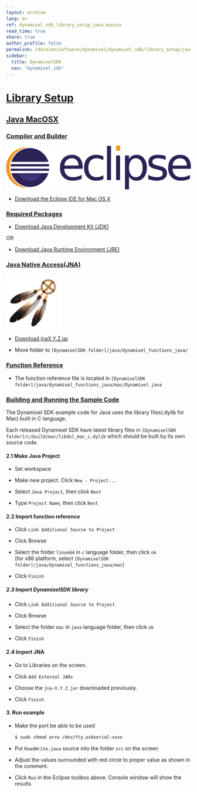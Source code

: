 ```yaml
---
layout: archive
lang: en
ref: dynamixel_sdk_library_setup_java_macosx
read_time: true
share: true
author_profile: false
permalink: /docs/en/software/dynamixel/dynamixel_sdk/library_setup/java_macosx/
sidebar:
  title: DynamixelSDK
  nav: "dynamixel_sdk"
---
```


<div style="counter-reset: h2 12"></div>
<div style="counter-reset: h1 2"></div>

# [Library Setup](#library-setup)

## [Java MacOSX](#java-macosx)

### [Compiler and Builder](#compiler-and-builder)

![](/assets/images/sw/sdk/dynamixel_sdk/library_setup/java/eclipse.png)

* [Download the Eclipse IDE for Mac OS X](http://www.eclipse.org/downloads/packages/eclipse-ide-java-ee-developers/neonr)
<!--
  ![](/assets/images/sw/sdk/dynamixel_sdk/library_setup/java/mac/library_file/a1.png)
-->
### [Required Packages](#required-packages)

* [Download Java Development Kit (JDK)](http://www.oracle.com/technetwork/java/javase/downloads/index.html)
<!--
  ![](/assets/images/sw/sdk/dynamixel_sdk/library_setup/java/mac/library_file/b1.png)
-->
<!--
  ![](/assets/images/sw/sdk/dynamixel_sdk/library_setup/java/mac/library_file/b2.png)
-->
  OR

* [Download Java Runtime Environment (JRE)](http://www.oracle.com/technetwork/java/javase/downloads/jre8-downloads-2133155.html)
<!--
  ![](/assets/images/sw/sdk/dynamixel_sdk/library_setup/java/mac/library_file/b3.png)
-->
### [Java Native Access(JNA)](#java-native-accessjna)

![](/assets/images/sw/sdk/dynamixel_sdk/library_setup/java/jna.jpg)

* [Download jnaX.Y.Z.jar](https://github.com/java-native-access/jna)
<!--
  ![](/assets/images/sw/sdk/dynamixel_sdk/library_setup/java/mac/library_file/b4.png)
-->
* Move folder to `[DynamixelSDK folder]/java/dynamixel_functions_java/`
<!--
  ![](/assets/images/sw/sdk/dynamixel_sdk/library_setup/java/mac/library_file/b5.png)
-->
### [Function Reference](#function-reference)

* The function reference file is located in `[DynamixelSDK folder]/java/dynamixel_functions_java/mac/Dynamixel.java`
<!--
  ![](/assets/images/sw/sdk/dynamixel_sdk/library_setup/java/mac/library_file/2.png)
-->
<!--
  ![](/assets/images/sw/sdk/dynamixel_sdk/library_setup/java/mac/library_file/3.png)
-->
<!--
  ![](/assets/images/sw/sdk/dynamixel_sdk/library_setup/java/mac/library_file/1.png)
-->
### [Building and Running the Sample Code](#building-and-running-the-sample-code)

The Dynamixel SDK example code for Java uses the library files(.dylib for Mac) built in C language.

Each released Dynamixel SDK have latest library files in `[DynamixelSDK folder]/c/build/mac/libdxl_mac_c.dylib` which should be built by its own source code.

#### 2.1 Make Java Project

* Set workspace 
<!--
  ![](/assets/images/sw/sdk/dynamixel_sdk/library_setup/java/mac/sample_code/1.png)
-->
* Make new project. Click `New - Project...`
<!--
  ![](/assets/images/sw/sdk/dynamixel_sdk/library_setup/java/mac/sample_code/2.png)
-->
* Select `Java Project`, then click `Next`
<!--
  ![](/assets/images/sw/sdk/dynamixel_sdk/library_setup/java/mac/sample_code/3.png)
-->
* Type `Project Name`, then click `Next`
<!--
  ![](/assets/images/sw/sdk/dynamixel_sdk/library_setup/java/mac/sample_code/4.png)
-->
#### 2.2 Import function reference

* Click `Link Additional Source to Project`
<!--
  ![](/assets/images/sw/sdk/dynamixel_sdk/library_setup/java/mac/sample_code/5.png)
-->
* Click Browse
<!--
  ![](/assets/images/sw/sdk/dynamixel_sdk/library_setup/java/mac/sample_code/6.png)
-->
* Select the folder `linux64` in `c` language folder, then click `ok`  
  (for x86 platform, select `[DynamixelSDK folder]/java/dynamixel_functions_java/mac`)
<!--
  ![](/assets/images/sw/sdk/dynamixel_sdk/library_setup/java/mac/sample_code/7.png)
-->
* Click `Finish`
<!--
  ![](/assets/images/sw/sdk/dynamixel_sdk/library_setup/java/mac/sample_code/8.png)
-->
##### 2.3 Import DynamixelSDK library

* Click `Link Additional Source to Project`
<!--
  ![](/assets/images/sw/sdk/dynamixel_sdk/library_setup/java/mac/sample_code/10.png)
-->
* Click Browse
<!--
  ![](/assets/images/sw/sdk/dynamixel_sdk/library_setup/java/mac/sample_code/11.png)
-->
* Select the folder `mac` in `java` language folder, then click `ok`
<!--
  ![](/assets/images/sw/sdk/dynamixel_sdk/library_setup/java/mac/sample_code/12.png)
-->
* Click `Finish`
<!--
  ![](/assets/images/sw/sdk/dynamixel_sdk/library_setup/java/mac/sample_code/13.png)
-->
#### 2.4 Import JNA

* Go to Libraries on the screen. 
<!--
  ![](/assets/images/sw/sdk/dynamixel_sdk/library_setup/java/mac/sample_code/14.png)
-->
* Click `Add External JARs`
<!--
  ![](/assets/images/sw/sdk/dynamixel_sdk/library_setup/java/mac/sample_code/15.png)
-->
* Choose the `jna-X.Y.Z.jar` downloaded previously.
<!--
  ![](/assets/images/sw/sdk/dynamixel_sdk/library_setup/java/mac/sample_code/16.png)
-->
* Click `Finish`
<!--
  ![](/assets/images/sw/sdk/dynamixel_sdk/library_setup/java/mac/sample_code/17.png)
-->

#### 3. Run example

* Make the port be able to be used

  ```bash
  $ sudo chmod a+rw /dev/tty.usbserial-xxxx
  ```
<!--
  ![](/assets/images/sw/sdk/dynamixel_sdk/library_setup/java/mac/sample_code/21.png)
-->
* Put `ReadWrite.java` source into the folder `src` on the screen
<!--
  ![](/assets/images/sw/sdk/dynamixel_sdk/library_setup/java/mac/sample_code/18.png)
-->
* Adjust the values surrounded with red circle to proper value as shown in the comment. 
<!--
  ![](/assets/images/sw/sdk/dynamixel_sdk/library_setup/java/mac/sample_code/19.png)
-->
* Click `Run` in the Eclipse toolbox above. Console window will show the results
<!--
  ![](/assets/images/sw/sdk/dynamixel_sdk/library_setup/java/mac/sample_code/20.png)
-->